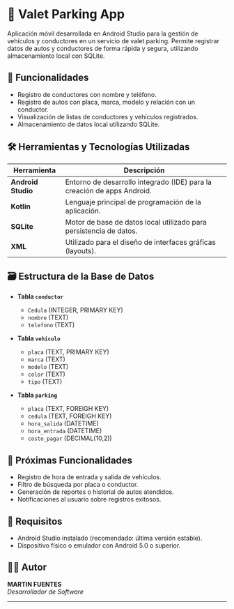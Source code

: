 # 🚗 Valet Parking App

Aplicación móvil desarrollada en Android Studio para la gestión de vehículos y conductores en un servicio de valet parking. Permite registrar datos de autos y conductores de forma rápida y segura, utilizando almacenamiento local con SQLite.

## 🧩 Funcionalidades

- Registro de conductores con nombre y teléfono.
- Registro de autos con placa, marca, modelo y relación con un conductor.
- Visualización de listas de conductores y vehículos registrados.
- Almacenamiento de datos local utilizando SQLite.

## 🛠 Herramientas y Tecnologías Utilizadas

| Herramienta         | Descripción                                                             |
|---------------------|-------------------------------------------------------------------------|
| **Android Studio**  | Entorno de desarrollo integrado (IDE) para la creación de apps Android. |
| **Kotlin**            | Lenguaje principal de programación de la aplicación.                    |
| **SQLite**          | Motor de base de datos local utilizado para persistencia de datos.      |
| **XML**             | Utilizado para el diseño de interfaces gráficas (layouts).              |

## 🗃 Estructura de la Base de Datos

- **Tabla `conductor`**
  - `Cedula` (INTEGER, PRIMARY KEY)
  - `nombre` (TEXT)
  - `telefono` (TEXT)

- **Tabla `vehiculo`**
  - `placa` (TEXT, PRIMARY KEY)
  - `marca` (TEXT)
  - `modelo` (TEXT)
  - `color` (TEXT)
  - `tipo` (TEXT)
  
- **Tabla `parking`**
  - `placa` (TEXT, FOREIGH KEY)
  - `cedula` (TEXT, FOREIGH KEY)
  - `hora_salida` (DATETIME)
  - `hora_entrada` (DATETIME)
  - `costo_pagar` (DECIMAL(10,2))

## 🔧 Próximas Funcionalidades

- Registro de hora de entrada y salida de vehículos.
- Filtro de búsqueda por placa o conductor.
- Generación de reportes o historial de autos atendidos.
- Notificaciones al usuario sobre registros exitosos.

## 📌 Requisitos

- Android Studio instalado (recomendado: última versión estable).
- Dispositivo físico o emulador con Android 5.0 o superior.

## 👨‍💻 Autor

**MARTIN FUENTES**  
*Desarrollador de Software*

---

